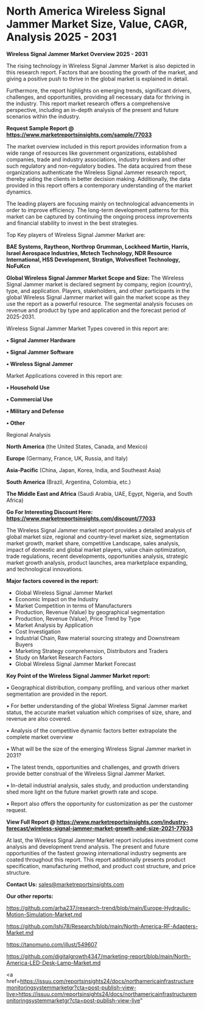 # North America Wireless Signal Jammer Market Size, Value, CAGR, Analysis 2025 - 2031

<Strong> Wireless Signal Jammer Market Overview 2025 - 2031</strong>

The rising technology in Wireless Signal Jammer Market is also depicted in this research report. Factors that are boosting the growth of the market, and giving a positive push to thrive in the global market is explained in detail.

Furthermore, the report highlights on emerging trends, significant drivers, challenges, and opportunities, providing all necessary data for thriving in the industry. This report market research offers a comprehensive perspective, including an in-depth analysis of the present and future scenarios within the industry.

<strong>Request Sample Report @ <a href=https://www.marketreportsinsights.com/sample/77033>https://www.marketreportsinsights.com/sample/77033</a></strong>

The market overview included in this report provides information from a wide range of resources like government organizations, established companies, trade and industry associations, industry brokers and other such regulatory and non-regulatory bodies. The data acquired from these organizations authenticate the Wireless Signal Jammer research report, thereby aiding the clients in better decision making. Additionally, the data provided in this report offers a contemporary understanding of the market dynamics.

The leading players are focusing mainly on technological advancements in order to improve efficiency. The long-term development patterns for this market can be captured by continuing the ongoing process improvements and financial stability to invest in the best strategies.

Top Key players of Wireless Signal Jammer Market are:

<strong>BAE Systems, Raytheon, Northrop Grumman, Lockheed Martin, Harris, Israel Aerospace Industries, Mctech Technology, NDR Resource International, HSS Development, Stratign, Wolvesfleet Technology, NoFuKcn</strong>

<strong><b>Global Wireless Signal Jammer Market Scope and Size:</b></strong>
The Wireless Signal Jammer market is declared segment by company, region (country), type, and application. Players, stakeholders, and other participants in the global Wireless Signal Jammer market will gain the market scope as they use the report as a powerful resource. The segmental analysis focuses on revenue and product by type and application and the forecast period of 2025-2031.

Wireless Signal Jammer Market Types covered in this report are:

<strong>• Signal Jammer Hardware

• Signal Jammer Software

• Wireless Signal Jammer</strong>

Market Applications covered in this report are:

<strong>• Household Use

• Commercial Use

• Military and Defense

• Other</strong> 

Regional Analysis

<strong>North America</strong> (the United States, Canada, and Mexico)

<strong>Europe</strong> (Germany, France, UK, Russia, and Italy)

<strong>Asia-Pacific</strong> (China, Japan, Korea, India, and Southeast Asia)

<strong>South America</strong> (Brazil, Argentina, Colombia, etc.)

<strong>The Middle East and Africa</strong> (Saudi Arabia, UAE, Egypt, Nigeria, and South Africa)

<strong>Go For Interesting Discount Here: <a href=https://www.marketreportsinsights.com/discount/77033>https://www.marketreportsinsights.com/discount/77033</a></strong>

The Wireless Signal Jammer market report provides a detailed analysis of global market size, regional and country-level market size, segmentation market growth, market share, competitive Landscape, sales analysis, impact of domestic and global market players, value chain optimization, trade regulations, recent developments, opportunities analysis, strategic market growth analysis, product launches, area marketplace expanding, and technological innovations.

<strong><b>Major factors covered in the report:</b></strong>
<ul>
  <li>Global Wireless Signal Jammer Market </li>
  <li>Economic Impact on the Industry</li>
  <li>Market Competition in terms of Manufacturers</li>
  <li>Production, Revenue (Value) by geographical segmentation</li>
  <li>Production, Revenue (Value), Price Trend by Type</li>
  <li>Market Analysis by Application</li>
  <li>Cost Investigation</li>
  <li>Industrial Chain, Raw material sourcing strategy and Downstream Buyers</li>
  <li>Marketing Strategy comprehension, Distributors and Traders</li>
  <li>Study on Market Research Factors</li>
  <li>Global Wireless Signal Jammer Market Forecast</li>
</ul>

<strong><b>Key Point of the Wireless Signal Jammer Market report:</b></strong>

• Geographical distribution, company profiling, and various other market segmentation are provided in the report.

• For better understanding of the global Wireless Signal Jammer market status, the accurate market valuation which comprises of size, share, and revenue are also covered.

• Analysis of the competitive dynamic factors better extrapolate the complete market overview

• What will be the size of the emerging Wireless Signal Jammer market in 2031?

• The latest trends, opportunities and challenges, and growth drivers provide better construal of the Wireless Signal Jammer Market.

• In-detail industrial analysis, sales study, and production understanding shed more light on the future market growth rate and scope.

• Report also offers the opportunity for customization as per the customer request.

<strong><b>View Full Report @ <a href=https://www.marketreportsinsights.com/industry-forecast/wireless-signal-jammer-market-growth-and-size-2021-77033>https://www.marketreportsinsights.com/industry-forecast/wireless-signal-jammer-market-growth-and-size-2021-77033</a></b></strong>


At last, the Wireless Signal Jammer Market report includes investment come analysis and development trend analysis. The present and future opportunities of the fastest growing international industry segments are coated throughout this report. This report additionally presents product specification, manufacturing method, and product cost structure, and price structure.

<strong>Contact Us:</strong>
sales@marketreportsinsights.com

<strong>Our other reports:</strong>

<a href=https://github.com/arha237/research-trend/blob/main/Europe-Hydraulic-Motion-Simulation-Market.md>https://github.com/arha237/research-trend/blob/main/Europe-Hydraulic-Motion-Simulation-Market.md</a>

<a href=https://github.com/Ishi78/Research/blob/main/North-America-RF-Adapters-Market.md>https://github.com/Ishi78/Research/blob/main/North-America-RF-Adapters-Market.md</a>

<a href=https://tanomuno.com/illust/549607>https://tanomuno.com/illust/549607</a>

<a href=https://github.com/digitalgrowth4347/marketing-report/blob/main/North-America-LED-Desk-Lamp-Market.md>https://github.com/digitalgrowth4347/marketing-report/blob/main/North-America-LED-Desk-Lamp-Market.md</a>

<a href=https://issuu.com/reportsinsights24/docs/northamericainfrastructuremonitoringsystemmarketgr?cta=post-publish-view-live>https://issuu.com/reportsinsights24/docs/northamericainfrastructuremonitoringsystemmarketgr?cta=post-publish-view-live</a>"
